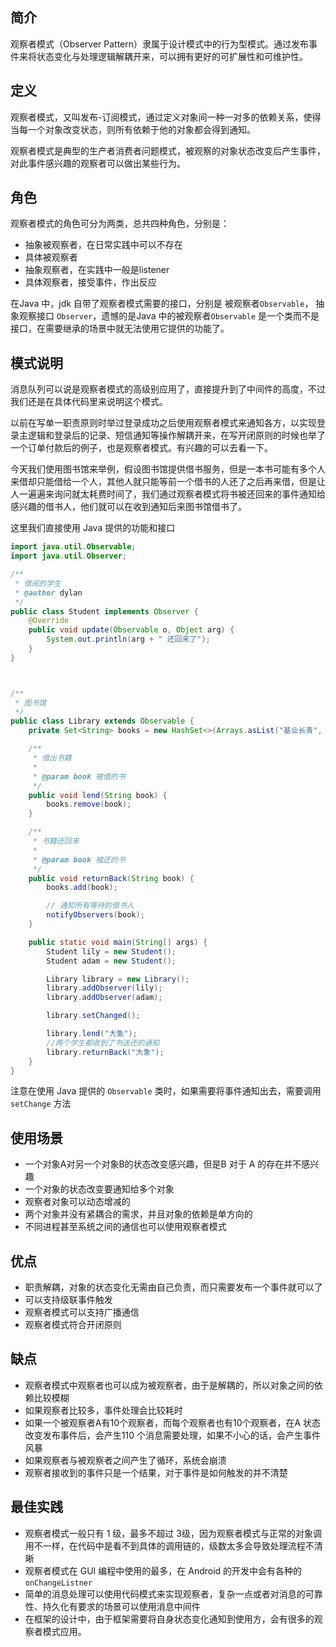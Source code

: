 ## 简介

观察者模式（Observer Pattern）隶属于设计模式中的行为型模式。通过发布事件来将状态变化与处理逻辑解耦开来，可以拥有更好的可扩展性和可维护性。

## 定义

观察者模式，又叫发布-订阅模式，通过定义对象间一种一对多的依赖关系，使得当每一个对象改变状态，则所有依赖于他的对象都会得到通知。

观察者模式是典型的生产者消费者问题模式，被观察的对象状态改变后产生事件，对此事件感兴趣的观察者可以做出某些行为。

## 角色

观察者模式的角色可分为两类，总共四种角色，分别是：
- 抽象被观察者，在日常实践中可以不存在
- 具体被观察者
- 抽象观察者，在实践中一般是listener
- 具体观察者，接受事件，作出反应

在Java 中，jdk 自带了观察者模式需要的接口，分别是 被观察者`Observable`， 抽象观察接口 `Observer`，遗憾的是Java 中的被观察者`Observable` 是一个类而不是接口，在需要继承的场景中就无法使用它提供的功能了。

## 模式说明

消息队列可以说是观察者模式的高级别应用了，直接提升到了中间件的高度，不过我们还是在具体代码里来说明这个模式。

以前在写单一职责原则时举过登录成功之后使用观察者模式来通知各方，以实现登录主逻辑和登录后的记录、短信通知等操作解耦开来，在写开闭原则的时候也举了一个订单付款后的例子，也是观察者模式。有兴趣的可以去看一下。

今天我们使用图书馆来举例，假设图书馆提供借书服务，但是一本书可能有多个人来借却只能借给一个人，其他人就只能等前一个借书的人还了之后再来借，但是让人一遍遍来询问就太耗费时间了，我们通过观察者模式将书被还回来的事件通知给感兴趣的借书人，他们就可以在收到通知后来图书馆借书了。

这里我们直接使用 Java 提供的功能和接口
```java
import java.util.Observable;
import java.util.Observer;

/**
 * 借阅的学生
 * @author dylan
 */
public class Student implements Observer {
    @Override
    public void update(Observable o, Object arg) {
        System.out.println(arg + " 还回来了");
    }
}



/**
 * 图书馆
 */
public class Library extends Observable {
    private Set<String> books = new HashSet<>(Arrays.asList("基业长青", "大象", "构建之法", "Unix 环境编程"));

    /**
     * 借出书籍
     *
     * @param book 被借的书
     */
    public void lend(String book) {
        books.remove(book);
    }

    /**
     * 书籍还回来
     *
     * @param book 被还的书
     */
    public void returnBack(String book) {
        books.add(book);

        // 通知所有等待的借书人
        notifyObservers(book);
    }

    public static void main(String[] args) {
        Student lily = new Student();
        Student adam = new Student();

        Library library = new Library();
        library.addObserver(lily);
        library.addObserver(adam);

        library.setChanged();

        library.lend("大象");
        //两个学生都收到了书送还的通知
        library.returnBack("大象");
    }
}
```
注意在使用 Java 提供的 `Observable` 类时，如果需要将事件通知出去，需要调用 `setChange` 方法

## 使用场景

- 一个对象A对另一个对象B的状态改变感兴趣，但是B 对于 A 的存在并不感兴趣
- 一个对象的状态改变要通知给多个对象
- 观察者对象可以动态增减的
- 两个对象并没有紧耦合的需求，并且对象的依赖是单方向的
- 不同进程甚至系统之间的通信也可以使用观察者模式


## 优点

- 职责解耦，对象的状态变化无需由自己负责，而只需要发布一个事件就可以了
- 可以支持级联事件触发
- 观察者模式可以支持广播通信
- 观察者模式符合开闭原则

## 缺点

- 观察者模式中观察者也可以成为被观察者，由于是解耦的，所以对象之间的依赖比较模糊
- 如果观察者比较多，事件处理会比较耗时
- 如果一个被观察者A有10个观察者，而每个观察者也有10个观察者，在A 状态改变发布事件后，会产生110 个消息需要处理，如果不小心的话，会产生事件风暴
- 如果观察者与被观察者之间产生了循环，系统会崩溃
- 观察者接收到的事件只是一个结果，对于事件是如何触发的并不清楚


## 最佳实践

- 观察者模式一般只有 1 级，最多不超过 3级，因为观察者模式与正常的对象调用不一样，在代码中是看不到具体的调用链的，级数太多会导致处理流程不清晰
- 观察者模式在 GUI 编程中使用的最多，在 Android 的开发中会有各种的 `onChangeListner`
- 简单的消息处理可以使用代码模式来实现观察者，复杂一点或者对消息的可靠性、持久化有要求的场景可以使用消息中间件
- 在框架的设计中，由于框架需要将自身状态变化通知到使用方，会有很多的观察者模式应用。

